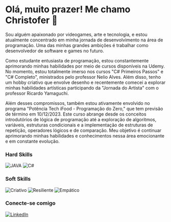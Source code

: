 ﻿# Olá, muito prazer! Me chamo Christofer 👋

Sou alguém apaixonado por videogames, arte e tecnologia, e estou atualmente concentrado em minha jornada de desenvolvimento na área de programação. Uma das minhas grandes ambições é trabalhar como desenvolvedor de software e games no futuro.

Como estudante entusiasta de programação, estou constantemente aprimorando minhas habilidades por meio de cursos disponíveis na Udemy. No momento, estou totalmente imerso nos cursos "C# Primeiros Passos" e "C# Completo", ministrados pelo professor Nelio Alves. Além disso, tenho um hobby criativo que envolve desenho e recentemente comecei a explorar minhas habilidades artísticas participando da "Jornada do Artista" com o professor Ricardo Yamaguchi.

Além desses compromissos, também estou ativamente envolvido no programa "Potência Tech iFood - Programação do Zero," que tem previsão de término em 10/12/2023. Este curso abrange desde os conceitos introdutórios de lógica de programação até a exploração de algoritmos, variáveis, estruturas condicionais e a implementação de estruturas de repetição, operadores lógicos e de comparação. Meu objetivo é continuar aprimorando minhas habilidades e conhecimentos nessa área emocionante e em constante evolução.


### Hard Skills
![JAVA](https://img.shields.io/badge/Java%20-%20orange)
![C#](https://img.shields.io/badge/C%23%20-%20%23097ABA)


### Soft Skills
![Criativo](https://img.shields.io/badge/Criativo%20-%20orange)
![Resiliente](https://img.shields.io/badge/Resiliente%20-%20%23097ABA) 
![Empático](https://img.shields.io/badge/Empático%20-%20orange)


### Conecte-se comigo
[![LinkedIn](https://img.shields.io/badge/LinkedIn-fff?style=for-the-badge&logo=linkedin&logoColor=0E76A8)](https://www.linkedin.com/in/christofer-ezequiel-dalpiaz-6395ab256/)
